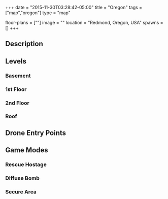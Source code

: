 +++
date = "2015-11-30T03:28:42-05:00"
title = "Oregon"
tags = ["map","oregon"]
type = "map"

floor-plans = [""]
image = ""
location = "Redmond, Oregon, USA"
spawns = []
+++

## Description

## Levels

### Basement

### 1st Floor

### 2nd Floor

### Roof

## Drone Entry Points

## Game Modes

### Rescue Hostage

### Diffuse Bomb

### Secure Area

